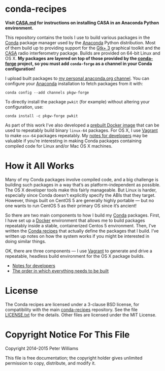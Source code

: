<!--- To render this locally, use `grip --wide` on this file. -->

# conda-recipes

**Visit [CASA.md](./CASA.md) for instructions on installing CASA in an
Anaconda Python environment.**

This repository contains the tools I use to build various packages in the
[Conda] package manager used by the [Anaconda] Python distribution. Most of
them build up to providing support for the [Gtk+ 3] graphical toolkit and the
[CASA] radio interferometry package. Builds are provided on 64-bit Linux and
OS X. **My packages are layered on top of those provided by the [conda-forge]
project, so you must add `conda-forge` as a channel in your Conda
configuration!**

[Conda]: http://conda.pydata.org/
[Anaconda]: http://docs.continuum.io/anaconda/index
[Gtk+ 3]: http://www.gtk.org/
[CASA]: http://casa.nrao.edu/
[conda-forge]: http://conda-forge.github.io/

I upload built packages to [my personal anaconda.org channel]. You can
configure your [Anaconda] installation to fetch packages from it with:

```
conda config --add channels pkgw-forge
```

To directly install the package `pwkit` (for example) without altering your
configuration, use:

```
conda install -c pkgw-forge pwkit
```

As part of this work I’ve also developed a [prebuilt Docker image] that can be
used to repeatably build binary `linux-64` packages. For OS X, I use [Vagrant]
to make `osx-64` packages repeatably. My [notes for developers](DEV.md) may be
valuable if you’re interesting in making Conda packages containing compiled
code for Linux and/or Mac OS X machines.

[my personal anaconda.org channel]: https://anaconda.org/pkgw-forge/
[prebuilt Docker image]: https://hub.docker.com/r/pkgw/forge-builder/
[Vagrant]: https://www.vagrantup.com/


How it All Works
===============================

Many of my Conda packages involve compiled code, and a big challenge is
building such packages in a way that’s as platform-independent as possible.
The OS X developer tools make this fairly manageable. But Linux is harder,
especially since Conda doesn't explicitly specify the ABIs that they target.
However, things built on CentOS 5 are generally highly portable — but no one
wants to run CentOS 5 as their primary OS since it’s ancient!

So there are two main components to how I build my [Conda] packages. First, I
have set up a [Docker] environment that allows me to build packages repeatably
inside a stable, containerized Centos 5 environment. Then, I’ve written the
[Conda recipes](recipes) that actually define the packages that I build. I’ve
written up notes on how the system works if you might be interested in doing
similar things.

OK, there are three components — I use [Vagrant] to generate and drive a
repeatable, headless build environment for the OS X package builds.

[Docker]: https://www.docker.com/

* [Notes for developers](DEV.md)
* [The order in which everything needs to be built](ORDERED.md)


License
=======

The Conda recipes are licensed under a 3-clause BSD license, for compatibility
with the main [conda-recipes] repository. See the file
[LICENSE.txt](LICENSE.txt) for the details. Other files are licensed under the
MIT License.

[conda-recipes]: https://github.com/conda/conda-recipes


Copyright Notice For This File
==============================

Copyright 2014–2015 Peter Williams

This file is free documentation; the copyright holder gives unlimited
permission to copy, distribute, and modify it.
